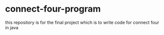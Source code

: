# connect-four-program
this repository is for the final project which is to write code for connect four in java
